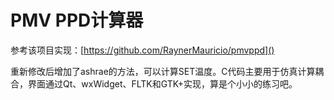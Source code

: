 # PMV PPD计算器

参考该项目实现：[https://github.com/RaynerMauricio/pmvppd]()

重新修改后增加了ashrae的方法，可以计算SET温度。C代码主要用于仿真计算耦合，界面通过Qt、wxWidget、FLTK和GTK+实现，算是个小小的练习吧。
